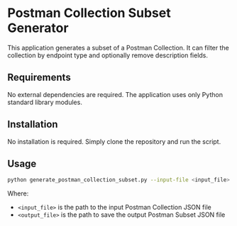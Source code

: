 # Postman Collection Subset Generator

This application generates a subset of a Postman Collection. It can filter the collection by endpoint type and optionally remove description fields.

## Requirements

No external dependencies are required. The application uses only Python standard library modules.

## Installation

No installation is required. Simply clone the repository and run the script.

## Usage

```bash
python generate_postman_collection_subset.py --input-file <input_file> --output-file <output_file>
```

Where:
- `<input_file>` is the path to the input Postman Collection JSON file
- `<output_file>` is the path to save the output Postman Subset JSON file
